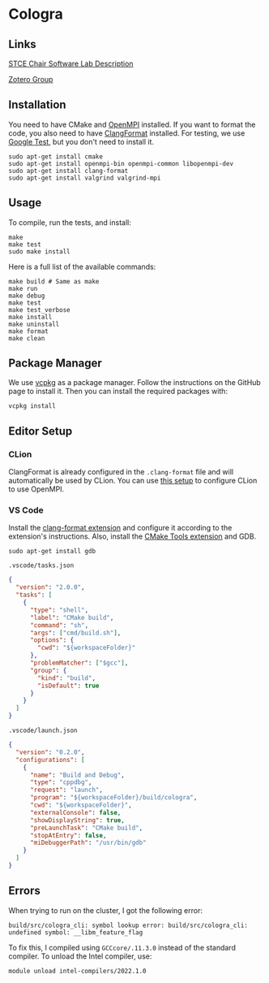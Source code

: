 # Cologra

## Links

[STCE Chair Software Lab
Description](https://www.stce.rwth-aachen.de/teaching/winter-2024-25/software-lab-parallel-graph-algorithms)

[Zotero Group](https://www.zotero.org/groups/5682542/parallel_graph_algorithms)

## Installation

You need to have CMake and
[OpenMPI](https://docs.open-mpi.org/en/v5.0.x/launching-apps/quickstart.html)
installed. If you want to format the code, you also need to have
[ClangFormat](https://clang.llvm.org/docs/ClangFormat.html) installed. For
testing, we use [Google Test](https://github.com/google/googletest), but you
don't need to install it.

```shell
sudo apt-get install cmake
sudo apt-get install openmpi-bin openmpi-common libopenmpi-dev
sudo apt-get install clang-format
sudo apt-get install valgrind valgrind-mpi
```

## Usage

To compile, run the tests, and install:

```shell
make
make test
sudo make install
```

Here is a full list of the available commands:

```shell
make build # Same as make
make run
make debug
make test
make test_verbose
make install
make uninstall
make format
make clean
```

## Package Manager

We use [vcpkg](https://github.com/Microsoft/vcpkg) as a package manager. Follow
the instructions on the GitHub page to install it. Then you can install the
required packages with:

```shell
vcpkg install
```

## Editor Setup

### CLion

ClangFormat is already configured in the `.clang-format` file and will
automatically be used by CLion. You can use [this
setup](https://www.jetbrains.com/help/clion/openmpi.html) to configure CLion to
use OpenMPI.

### VS Code

Install the [clang-format
extension](https://marketplace.visualstudio.com/items?itemName=xaver.clang-format)
and configure it according to the extension's instructions.
Also, install the [CMake Tools
extension](https://marketplace.visualstudio.com/items?itemName=ms-vscode.cmake-tools)
and GDB.

```shell
sudo apt-get install gdb
```

`.vscode/tasks.json`

```json
{
  "version": "2.0.0",
  "tasks": [
    {
      "type": "shell",
      "label": "CMake build",
      "command": "sh",
      "args": ["cmd/build.sh"],
      "options": {
        "cwd": "${workspaceFolder}"
      },
      "problemMatcher": ["$gcc"],
      "group": {
        "kind": "build",
        "isDefault": true
      }
    }
  ]
}
```

`.vscode/launch.json`

```json
{
  "version": "0.2.0",
  "configurations": [
    {
      "name": "Build and Debug",
      "type": "cppdbg",
      "request": "launch",
      "program": "${workspaceFolder}/build/cologra",
      "cwd": "${workspaceFolder}",
      "externalConsole": false,
      "showDisplayString": true,
      "preLaunchTask": "CMake build",
      "stopAtEntry": false,
      "miDebuggerPath": "/usr/bin/gdb"
    }
  ]
}
```

## Errors

When trying to run on the cluster, I got the following error:

```shell
build/src/cologra_cli: symbol lookup error: build/src/cologra_cli: undefined symbol: __libm_feature_flag
```

To fix this, I compiled using `GCCcore/.11.3.0` instead of the standard
compiler. To unload the Intel compiler, use:

```shell
module unload intel-compilers/2022.1.0
```

